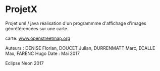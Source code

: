 ﻿# ProjetX
Projet uml / java
réalisation d'un programmme d'affichage d'images géoréférencées sur une carte.

carte: www.openstreetmap.org

Auteurs : DENISE Florian, DOUCET Julian, DURRENMATT Marc, ECALLE Max, FARENC Hugo
Date : Mai 2017

Eclipse Neon 2017

